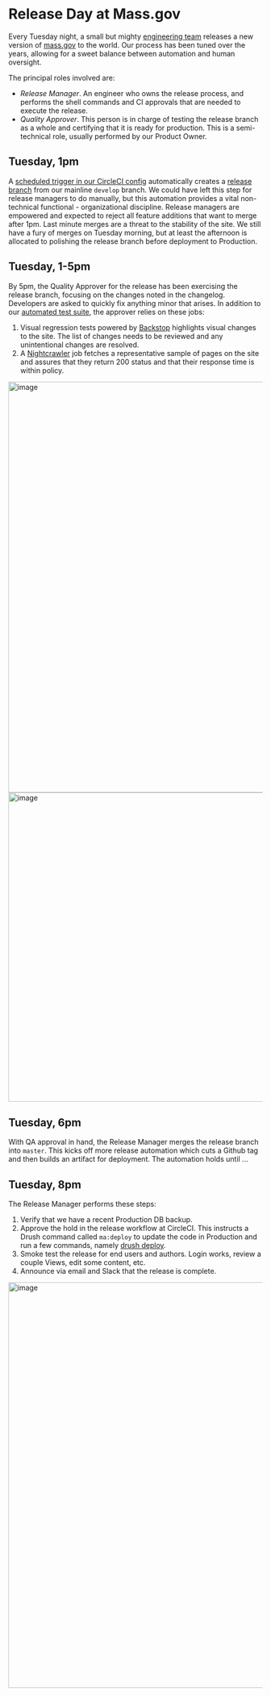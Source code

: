 # Release Day at Mass.gov
Every Tuesday night, a small but mighty [engineering team](https://github.com/massgov/openmass/graphs/contributors) releases a new version of [mass.gov](https://www.mass.gov) to the world. Our process has been tuned over the years, allowing for a sweet balance between automation and human oversight.

The principal roles involved are:
- *Release Manager*. An engineer who owns the release process, and performs the shell commands and CI approvals that are needed to execute the release.
- *Quality Approver*. This person is in charge of testing the release branch as a whole and certifying that it is ready for production. This is a semi-technical role, usually performed by our Product Owner.

## Tuesday, 1pm
A [scheduled trigger in our CircleCI config](https://github.com/massgov/openmass/blob/350566451f7158fb0099a56e875595eaa3d21ad5/.circleci/config.yml#L605-L614) automatically creates a [release branch](https://github.com/massgov/openmass/pull/700) from our mainline `develop` branch. We could have left this step for release managers to do manually, but this automation provides a vital non-technical functional - organizational discipline. Release managers are empowered and expected to reject all feature additions that want to merge after 1pm. Last minute merges are a threat to the stability of the site. We still have a fury of merges on Tuesday morning, but at least the afternoon is allocated to polishing the release branch before deployment to Production.

## Tuesday, 1-5pm
By 5pm, the Quality Approver for the release has been exercising the release branch, focusing on the changes noted in the changelog. Developers are asked to quickly fix anything minor that arises. In addition to our [automated test suite](https://app.circleci.com/pipelines/github/massgov/openmass/7697/workflows/a2eadc7b-b9d2-49bc-b047-5339cbf316ca), the approver relies on these jobs:
1. Visual regression tests powered by [Backstop](https://github.com/garris/BackstopJS) highlights visual changes to the site. The list of changes needs to be reviewed and any unintentional changes are resolved.
2. A [Nightcrawler](https://github.com/massgov/openmass/tree/develop/.circleci/nightcrawler) job fetches a representative sample of pages on the site and assures that they return 200 status and that their response time is within policy.

<img width="814" alt="image" src="https://user-images.githubusercontent.com/7740/116416724-918be000-a808-11eb-8a4b-f4935a96a5ea.png">
<img width="613" alt="image" src="https://user-images.githubusercontent.com/7740/116416821-aff1db80-a808-11eb-84c6-f638f01dcf00.png">

 
## Tuesday, 6pm
With QA approval in hand, the Release Manager merges the release branch into `master`. This kicks off more release automation which cuts a Github tag and then builds an artifact for deployment. The automation holds until ...

## Tuesday, 8pm
The Release Manager performs these steps:

1. Verify that we have a recent Production DB backup.
2. Approve the hold in the release workflow at CircleCI. This instructs a Drush command called `ma:deploy` to update the code in Production and run a few commands, namely [drush deploy](https://www.drush.org/latest/deploycommand/).
3. Smoke test the release for end users and authors. Login works, review a couple Views, edit some content, etc.
4. Announce via email and Slack that the release is complete.

<img width="804" alt="image" src="https://user-images.githubusercontent.com/7740/116417915-b0d73d00-a809-11eb-86f4-96ca294cb8aa.png">
